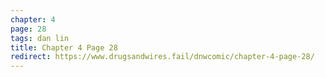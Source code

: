 ```yaml
---
chapter: 4
page: 28
tags: dan lin
title: Chapter 4 Page 28
redirect: https://www.drugsandwires.fail/dnwcomic/chapter-4-page-28/
---
```

